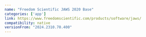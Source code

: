 ```yaml
---
name: "Freedom Scientific JAWS 2020 Base"
categories: ['app']
link: https://www.freedomscientific.com/products/software/jaws/
compatibility: native
versionFrom: "2024.2310.70.400"
---
```


